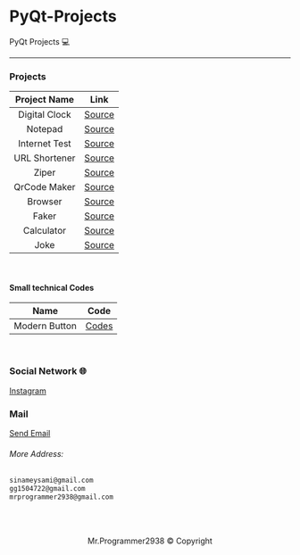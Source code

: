 # PyQt-Projects
PyQt Projects 💻
<hr>

### Projects
Project Name | Link |
:------------:|:-----:
Digital Clock | [Source](https://github.com/mrprogrammer2938/PyQt-Projects/tree/master/Digital-Clock) | 
Notepad | [Source](https://github.com/mrprogrammer2938/PyQt-Projects/tree/master/Notepad) |
Internet Test | [Source](https://github.com/mrprogrammer2938/PyQt-Projects/tree/master/Internettest) | 
URL Shortener | [Source](https://github.com/mrprogrammer2938/PyQt-Projects/tree/master/URL-Shortener) |
Ziper | [Source](https://github.com/mrprogrammer2938/PyQt-Projects/tree/master/Ziper) |
QrCode Maker | [Source](https://github.com/mrprogrammer2938/PyQt-Projects/tree/master/QrCode-Maker) | 
Browser  | [Source](https://github.com/mrprogrammer2938/PyQt-Projects/tree/master/Browser) |
Faker | [Source](https://github.com/mrprogrammer2938/PyQt-Projects/tree/master/Faker) |
Calculator | [Source](https://github.com/mrprogrammer2938/PyQt-Projects/tree/master/Calculator) |
Joke | [Source](https://github.com/mrprogrammer2938/PyQt-Projects/tree/master/joker)
<br>

#### Small technical Codes

Name | Code | 
:----:|:------:
Modern Button | [Codes](https://github.com/mrprogrammer2938/PyQt-Projects/tree/master/Technical%20Codes/Moden-Button) |

<br>

### Social Network 🌐

[Instagram](https://instagram.com/sina.python)

### Mail
<a href="mailto:sinameysami@gmail.com">Send Email</a>

###### More Address: 
``` txt
sinameysami@gmail.com
gg1504722@gmail.com
mrprogrammer2938@gmail.com
```
<br><br>

<footer><center>Mr.Programmer2938 &#169 Copyright</center></footer>
